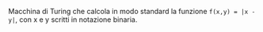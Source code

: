 Macchina di Turing che calcola in modo standard la funzione `f(x,y) = |x - y|`, con x e y scritti in notazione binaria.